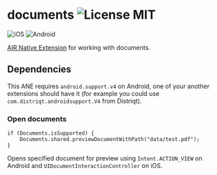 documents ![License MIT](http://img.shields.io/badge/license-MIT-lightgray.svg)
==========

![iOS](http://img.shields.io/badge/platform-ios-blue.svg) ![Android](http://img.shields.io/badge/platform-android-green.svg)

[AIR Native Extension](http://www.adobe.com/devnet/air/native-extensions-for-air.html) for working with documents.

## Dependencies
This ANE requires `android.support.v4` on Android, one of your another extensions should have it (for example you could  use `com.distriqt.androidsupport.V4` from Distriqt).

### Open documents

```as3
if (Documents.isSupported) {
    Documents.shared.previewDocumentWithPath("data/test.pdf");
}
```

Opens specified document for preview using `Intent.ACTION_VIEW` on Android and `UIDocumentInteractionController` on iOS.
